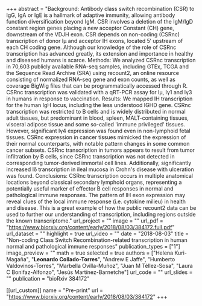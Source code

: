 +++
abstract = "Background: Antibody class switch recombination (CSR) to IgG, IgA or IgE is a hallmark of adaptive immunity, allowing antibody function diversification beyond IgM. CSR involves a deletion of the IgM/IgD constant region genes placing a new acceptor Constant (CH) gene, downstream of the VDJH exon. CSR depends on non-coding (CSRnc) transcription of donor Iμ and acceptor IH exons, located 5′ upstream of each CH coding gene. Although our knowledge of the role of CSRnc transcription has advanced greatly, its extension and importance in healthy and diseased humans is scarce. Methods: We analyzed CSRnc transcription in 70,603 publicly available RNA-seq samples, including GTEx, TCGA and the Sequence Read Archive (SRA) using recount2, an online resource consisting of normalized RNA-seq gene and exon counts, as well as coverage BigWig files that can be programmatically accessed through R. CSRnc transcription was validated with a qRT-PCR assay for Iμ, Iγ1 and Iγ3 in humans in response to vaccination. Results: We mapped IH transcription for the human IgH locus, including the less understood IGHD gene. CSRnc transcription was restricted to B cells and is widely distributed in normal adult tissues, but predominant in blood, spleen, MALT-containing tissues, visceral adipose tissue and some so-called 'immune privileged' tissues. However, significant Iγ4 expression was found even in non-lymphoid fetal tissues. CSRnc expression in cancer tissues mimicked the expression of their normal counterparts, with notable pattern changes in some common cancer subsets. CSRnc transcription in tumors appears to result from tumor infiltration by B cells, since CSRnc transcription was not detected in corresponding tumor-derived immortal cell lines. Additionally, significantly increased Iδ transcription in ileal mucosa in Crohn's disease with ulceration was found. Conclusions: CSRnc transcription occurs in multiple anatomical locations beyond classical secondary lymphoid organs, representing a potentially useful marker of effector B cell responses in normal and pathological immune responses. The pattern of IH exon expression may reveal clues of the local immune response (i.e. cytokine milieu) in health and disease. This is a great example of how the public recount2 data can be used to further our understanding of transcription, including regions outside the known transcriptome."
url_project = ""
image = ""
url_pdf = "https://www.biorxiv.org/content/early/2018/08/03/384172.full.pdf"
url_dataset = ""
highlight = true
url_video = ""
date = "2018-08-03"
title = "Non-coding Class Switch Recombination-related transcription in human normal and pathological immune responses"
publication_types = ["1"]
image_preview = ""
math = true
selected = true
authors = ["Helena Kuri-Magaña", "__Leonardo Collado-Torres__", "Andrew E Jaffe", "Humberto Valdovinos-Torres", "Marbella Ovilla-Muñoz", "Juan M Téllez-Sosa", "Laura C Bonifaz-Alfonzo", "Jesús Martínez-Barnetche"]
url_code = ""
url_slides = ""
publication = "bioRxiv 384172"

[[url_custom]]
    name = "Pre-print"
    url = "https://www.biorxiv.org/content/early/2018/08/03/384172"
+++

